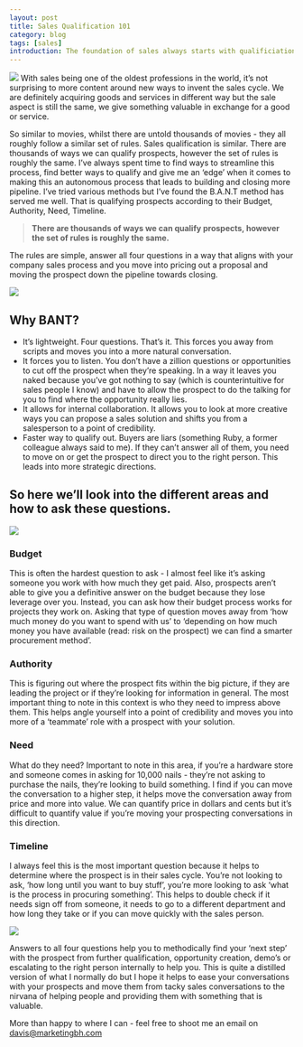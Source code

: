 ```yaml
---
layout: post
title: Sales Qualification 101
category: blog
tags: [sales]
introduction: The foundation of sales always starts with qualificiation.
---
```


<img src="https://images.unsplash.com/photo-1488998427799-e3362cec87c3?ixlib=rb-0.3.5&s=6c4de93ecb1e1d0f6a71e9d7e30e39fb&auto=format&fit=crop&w=1050&q=80">
With sales being one of the oldest professions in the world, it’s not surprising to more content around new ways to invent the sales cycle. We are definitely acquiring goods and services in different way but the sale aspect is still the same, we give something valuable in exchange for a good or service.

So similar to movies, whilst there are untold thousands of movies - they all roughly follow a similar set of rules. Sales qualification is similar. There are thousands of ways we can qualify prospects, however the set of rules is roughly the same. I’ve always spent time to find ways to streamline this process, find better ways to qualify and give me an ‘edge’ when it comes to making this an autonomous process that leads to building and closing more pipeline. I’ve tried various methods but I’ve found the B.A.N.T method has served me well. That is qualifying prospects according to their Budget, Authority, Need, Timeline.


> **There are thousands of ways we can qualify prospects, however the set of rules is roughly the same.**


The rules are simple, answer all four questions in a way that aligns with your company sales process and you move into pricing out a proposal and moving the prospect down the pipeline towards closing.

![](https://images.unsplash.com/photo-1506169894395-36397e4aaee4?ixlib=rb-0.3.5&s=0adf39552a3f95577219a702971860e0&auto=format&fit=crop&w=1050&q=80)
## Why BANT?
* It’s lightweight. Four questions. That’s it. This forces you away from scripts and moves you into a more natural conversation.
* It forces you to listen. You don’t have a zillion questions or opportunities to cut off the prospect when they’re speaking. In a way it leaves you naked because you’ve got nothing to say (which is counterintuitive for sales people I know) and have to allow the prospect to do the talking for you to find where the opportunity really lies.
* It allows for internal collaboration. It allows you to look at more creative ways you can propose a sales solution and shifts you from a salesperson to a point of credibility.
* Faster way to qualify out. Buyers are liars (something Ruby, a former colleague always said to me). If they can’t answer all of them, you need to move on or get the prospect to direct you to the right person. This leads into more strategic directions.

## So here we’ll look into the different areas and how to ask these questions.

![](https://images.unsplash.com/photo-1505238680356-667803448bb6?ixlib=rb-0.3.5&ixid=eyJhcHBfaWQiOjEyMDd9&s=d39fe8df8ff9407562e2f89aec3c1318&auto=format&fit=crop&w=1950&q=80)

### Budget
This is often the hardest question to ask - I almost feel like it’s asking someone you work with how much they get paid. Also, prospects aren’t able to give you a definitive answer on the budget because they lose leverage over you. Instead, you can ask how their budget process works for projects they work on. Asking that type of question moves away from ‘how much money do you want to spend with us’ to ‘depending on how much money you have available (read: risk on the prospect) we can find a smarter procurement method’.

### Authority
This is figuring out where the prospect fits within the big picture, if they are leading the project or if they’re looking for information in general.    The most important thing to note in this context is who they need to impress above them. This helps angle yourself into a point of credibility and moves you into more of a ‘teammate’ role with a prospect with your solution.

### Need
What do they need? Important to note in this area, if you’re a hardware store and someone comes in asking for 10,000 nails - they’re not asking to purchase the nails, they’re looking to build something. I find if you can move the conversation to a higher step, it helps move the conversation away from price and more into value. We can quantify price in dollars and cents but it’s difficult to quantify value if you’re moving your prospecting conversations in this direction.

### Timeline
I always feel this is the most important question because it helps to determine where the prospect is in their sales cycle. You’re not looking to ask, ‘how long until you want to buy stuff’, you’re more looking to ask ‘what is the process in procuring something’. This helps to double check if it needs sign off from someone, it needs to go to a different department and how long they take or if you can move quickly with the sales person.

![](https://images.unsplash.com/photo-1504670073073-6123e39e0754?ixlib=rb-0.3.5&ixid=eyJhcHBfaWQiOjEyMDd9&s=23c233a430f2ca6be8d78f8608b416d5&auto=format&fit=crop&w=1050&q=80)

Answers to all four questions help you to methodically find your ‘next step’ with the prospect from further qualification, opportunity creation, demo’s or escalating to the right person internally to help you. This is quite a distilled version of what I normally do but I hope it helps to ease your conversations with your prospects and move them from tacky sales conversations to the nirvana of helping people and providing them with something that is valuable.

More than happy to where I can - feel free to shoot me an email on <a href="mailto:davis@marketingbh.com">davis@marketingbh.com</a>
